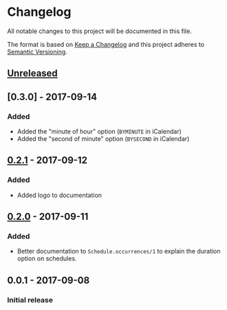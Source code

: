 # Changelog
All notable changes to this project will be documented in this file.

The format is based on [Keep a Changelog](http://keepachangelog.com/en/1.0.0/)
and this project adheres to [Semantic Versioning](http://semver.org/spec/v2.0.0.html).

## [Unreleased]

## [0.3.0] - 2017-09-14
### Added
- Added the "minute of hour" option (`BYMINUTE` in iCalendar)
- Added the "second of minute" option (`BYSECOND` in iCalendar)

## [0.2.1] - 2017-09-12
### Added
- Added logo to documentation

## [0.2.0] - 2017-09-11
### Added
- Better documentation to `Schedule.occurrences/1` to explain the duration option on schedules.

## 0.0.1 - 2017-09-08
### Initial release

[Unreleased]: https://github.com/peek-travel/cocktail/compare/0.3.0...HEAD
[0.2.1]: https://github.com/peek-travel/cocktail/compare/0.2.1...0.3.0
[0.2.1]: https://github.com/peek-travel/cocktail/compare/0.2.0...0.2.1
[0.2.0]: https://github.com/peek-travel/cocktail/compare/0.1.0...0.2.0
